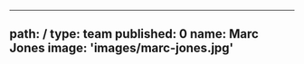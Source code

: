 ---
path: /
type: team
published: 0
name: Marc Jones
image: 'images/marc-jones.jpg'
------------------------------

